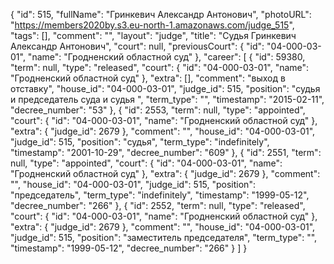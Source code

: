 {
    "id": 515,
    "fullName": "Гринкевич Александр Антонович",
    "photoURL": "https://members2020by.s3.eu-north-1.amazonaws.com/judge_515",
    "tags": [],
    "comment": "",
    "layout": "judge",
    "title": "Судья Гринкевич Александр Антонович",
    "court": null,
    "previousCourt": {
        "id": "04-000-03-01",
        "name": "Гродненский областной суд"
    },
    "career": [
        {
            "id": 59380,
            "term": null,
            "type": "released",
            "court": {
                "id": "04-000-03-01",
                "name": "Гродненский областной суд"
            },
            "extra": [],
            "comment": "выход в отставку",
            "house_id": "04-000-03-01",
            "judge_id": 515,
            "position": "судья и председатель суда и судья ",
            "term_type": "",
            "timestamp": "2015-02-11",
            "decree_number": "53"
        },
        {
            "id": 2553,
            "term": null,
            "type": "appointed",
            "court": {
                "id": "04-000-03-01",
                "name": "Гродненский областной суд"
            },
            "extra": {
                "judge_id": 2679
            },
            "comment": "",
            "house_id": "04-000-03-01",
            "judge_id": 515,
            "position": "судья",
            "term_type": "indefinitely",
            "timestamp": "2001-10-29",
            "decree_number": "609"
        },
        {
            "id": 2551,
            "term": null,
            "type": "appointed",
            "court": {
                "id": "04-000-03-01",
                "name": "Гродненский областной суд"
            },
            "extra": {
                "judge_id": 2679
            },
            "comment": "",
            "house_id": "04-000-03-01",
            "judge_id": 515,
            "position": "председатель",
            "term_type": "indefinitely",
            "timestamp": "1999-05-12",
            "decree_number": "266"
        },
        {
            "id": 2552,
            "term": null,
            "type": "released",
            "court": {
                "id": "04-000-03-01",
                "name": "Гродненский областной суд"
            },
            "extra": {
                "judge_id": 2679
            },
            "comment": "",
            "house_id": "04-000-03-01",
            "judge_id": 515,
            "position": "заместитель председателя",
            "term_type": "",
            "timestamp": "1999-05-12",
            "decree_number": "266"
        }
    ]
}